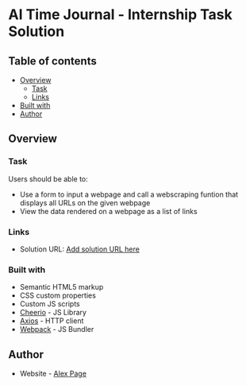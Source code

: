 # AI Time Journal - Internship Task Solution

## Table of contents

- [Overview](#overview)
  - [Task](#task)
  - [Links](#links)
- [Built with](#built-with)
- [Author](#author)
## Overview

### Task

Users should be able to:

- Use a form to input a webpage and call a webscraping funtion that displays all URLs on the given webpage
- View the data rendered on a webpage as a list of links

### Links

- Solution URL: [Add solution URL here](https://your-solution-url.com)

### Built with

- Semantic HTML5 markup
- CSS custom properties
- Custom JS scripts
- [Cheerio](https://cheerio.js.org/) - JS Library
- [Axios](https://axios-http.com/) - HTTP client
- [Webpack](https://webpack.js.org/) - JS Bundler

## Author

- Website - [Alex Page](https://immunemoon.github.io/Portfolio/)